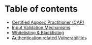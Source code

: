 # Table of contents

* [Certified Appsec Practitioner (CAP)](README.md)
* [Input Validation Mechanisms](input-validation-mechanisms.md)
* [Whitelisting & Blacklisting](whitelisting-and-blacklisting.md)
* [Authentication related Vulnerabilities](authentication-related-vulnerabilities.md)
